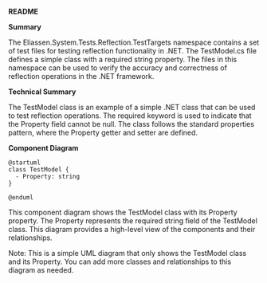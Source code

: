 **README**

**Summary**

The Eliassen.System.Tests.Reflection.TestTargets namespace contains a set of test files for testing reflection functionality in .NET. The TestModel.cs file defines a simple class with a required string property. The files in this namespace can be used to verify the accuracy and correctness of reflection operations in the .NET framework.

**Technical Summary**

The TestModel class is an example of a simple .NET class that can be used to test reflection operations. The required keyword is used to indicate that the Property field cannot be null. The class follows the standard properties pattern, where the Property getter and setter are defined.

**Component Diagram**

```plantuml
@startuml
class TestModel {
  - Property: string
}

@enduml
```

This component diagram shows the TestModel class with its Property property. The Property represents the required string field of the TestModel class. This diagram provides a high-level view of the components and their relationships.

Note: This is a simple UML diagram that only shows the TestModel class and its Property. You can add more classes and relationships to this diagram as needed.